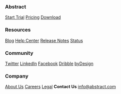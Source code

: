 <!--This is the container for the footer, it contains all the columns and stuff for the footer-->
<div class="footer-container">
<!--The Abstract Container-->
	<div class="footer-column">
		<h3 class="footer-title">Abstract</h3>
		<a href="https://app.abstract.com/signup?branches=true">Start Trial</a>
		<a href="https://www.abstract.com/pricing">Pricing</a>
		<a href="https://app.abstract.com/download">Download</a>
	</div>
<!--The Rsources Container-->
	<div class="footer-column">
		<h3 class="footer-title">Resources</h3>
		<a href="https://www.abstract.com/blog">Blog</a>
		<a href="https://help.abstract.com/hc/en-us">Help Center</a>
		<a href="https://www.abstract.com/release-notes">Release Notes</a>
		<a href="https://status.goabstract.com/">Status</a>
	</div>
<!--The Community Container-->
	<div class="footer-column">
		<h3 class="footer-title">Community</h3>
		<a href="https://twitter.com/goabstract">Twitter</a>
		<a href="https://www.linkedin.com/uas/login?session_redirect=%2Fcompany%2F17950473%2F">LinkedIn</a>
		<a href="https://www.facebook.com/Abstract/">Facebook</a>
		<a href="https://dribbble.com/abstract">Dribble</a>
		<a href="https://www.abstract.com/podcast">byDesign</a>
	</div>
<!--The Company Container-->
	<div class="footer-column">
		<h3 class="footer-title">Company</h3>
		<a href="https://www.abstract.com/about">About Us</a>
		<a href="https://abstract.breezy.hr/">Careers</a>
		<a href="https://www.abstract.com/legal">Legal</a>
		<strong>Contact Us</strong>
		<a href="mailto:info@abstract.com">info@abstract.com</a>
	</div>
</div>
